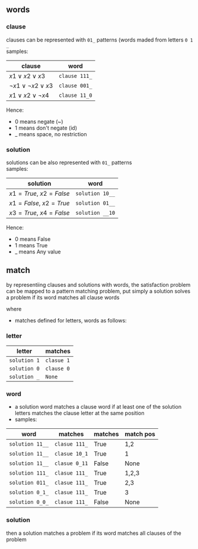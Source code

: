 ## words

### clause

clauses can be represented with `01_` patterns (words maded from letters `0 1 _`  
samples:

| clause                            | word          |
|-----------------------------------|---------------|
| $x1 \lor x2 \lor x3$              | `clause 111_` |
| $\lnot x1 \lor \lnot x2 \lor x3$  | `clause 001_` |
| $x1 \lor  x2 \lor \lnot x4$       | `clause 11_0` |

Hence:

- 0 means negate (~)
- 1 means don't negate (id)
- _ means space, no restriction

### solution

solutions can be also represented with `01_` patterns  
samples:

| solution                   | word            |
|----------------------------|-----------------|
| $x1=True,  \ x2=False$ | `solution 10__` |
| $x1=False, \ x2=True$  | `solution 01__` |
| $x3=True,  \ x4=False$ | `solution __10` |

Hence:

- 0 means False
- 1 means True
- _ means Any value 

## match

by representiing clauses and solutions with words, the satisfaction problem can be mapped to a 
pattern matching problem, put simply a solution solves a problem if its word matches all 
clause words

where 

- matches defined for letters, words as follows:

### letter

| letter       | matches    |
|--------------|------------|
| `solution 1` | `clasue 1` |
| `solution 0` | `clause 0` |
| `solution _` | `None`     |

### word

- a solution word matches a clause word if at least one of the solution letters matches the clause 
  letter at the same position
- samples:
  
| word            | matches       | matches | match pos |
|-----------------|---------------| --------|-----------|
| `solution 11__` | `clasue 111_` | True    | 1,2       |
| `solution 11__` | `clasue 10_1` | True    | 1         |
| `solution 11__` | `clasue 0_11` | False   | None      |
| `solution 111_` | `clasue 111_` | True    | 1,2,3     |
| `solution 011_` | `clasue 111_` | True    | 2,3       |
| `solution 0_1_` | `clasue 111_` | True    | 3         |
| `solution 0_0_` | `clasue 111_` | False   | None      |
  
### solution

then a solution matches a problem if its word matches all clauses of the problem
